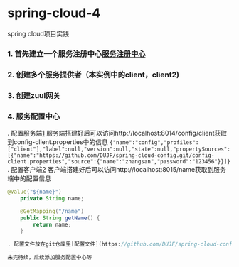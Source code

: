 # spring-cloud-4
 spring cloud项目实践
### 1. 首先建立一个服务注册中心[服务注册中心](https://github.com/DUJF/spring-cloud-4/tree/master/spring-cloud-eureka)
### 2. 创建多个服务提供者（本实例中的client，client2)
### 3. 创建zuul网关
### 4. 服务配置中心
. 配置服务端[1](https://github.com/DUJF/spring-cloud-4/tree/master/spring-cloud-config)
服务端搭建好后可以访问http://localhost:8014/config/client获取到config-client.properties中的信息
``{"name":"config","profiles":["client"],"label":null,"version":null,"state":null,"propertySources":[{"name":"https://github.com/DUJF/spring-cloud-config.git/config-client.properties","source":{"name":"zhangsan","password":"123456"}}]}``
. 配置客户端[2](https://github.com/DUJF/spring-cloud-4/tree/master/spring-cloud-config-client)
客户端搭建好后可以访问http://localhost:8015/name获取到服务端中的配置信息
````java
@Value("${name}")
    private String name;

    @GetMapping("/name")
    public String getName() {
        return name;
    }
 
. 配置文件放在git仓库里[配置文件](https://github.com/DUJF/spring-cloud-config)
----
未完待续，后续添加服务配置中心等
